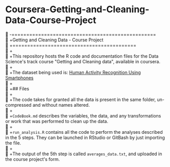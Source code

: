 # Coursera-Getting-and-Cleaning-Data-Course-Project  
   -=================================================  
   +Getting and Cleaning Data - Course Project  
   +==========================================  
   +  
   +This repository hosts the R code and documentation files for the Data Science's track course "Getting and Cleaning data", available in coursera.  
   +  
   +The dataset being used is: [Human Activity Recognition Using Smartphones](http://archive.ics.uci.edu/ml/datasets/Human+Activity+Recognition+Using+Smartphones)  
   +  
   +## Files  
   +  
   +The code takes for granted all the data is present in the same folder, un-compressed and without names altered.  
   +  
   +`CodeBook.md` describes the variables, the data, and any transformations or work that was performed to clean up the data.  
   +  
   +`run_analysis.R` contains all the code to perform the analyses described in the 5 steps. They can be launched in RStudio  or GitBash by just importing the file.  
   +  
   +The output of the 5th step is called `averages_data.txt`, and uploaded in the course project's form.  
